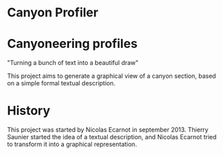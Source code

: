 Canyon Profiler
===============

# Canyoneering profiles
"Turning a bunch of text into a beautiful draw"

This project aims to generate a graphical view of a canyon section, based on a simple formal textual description.

# History
This project was started by Nicolas Ecarnot in september 2013.  Thierry Saunier started the idea of a textual description, and Nicolas Ecarnot tried to transform it into a graphical representation.
